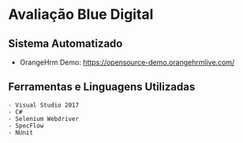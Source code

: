 # Avaliação Blue Digital

## Sistema Automatizado

   - OrangeHrm Demo: https://opensource-demo.orangehrmlive.com/

## Ferramentas e Linguagens Utilizadas

    - Visual Studio 2017
    - C#
    - Selenium Webdriver
    - SpecFlow
    - NUnit
